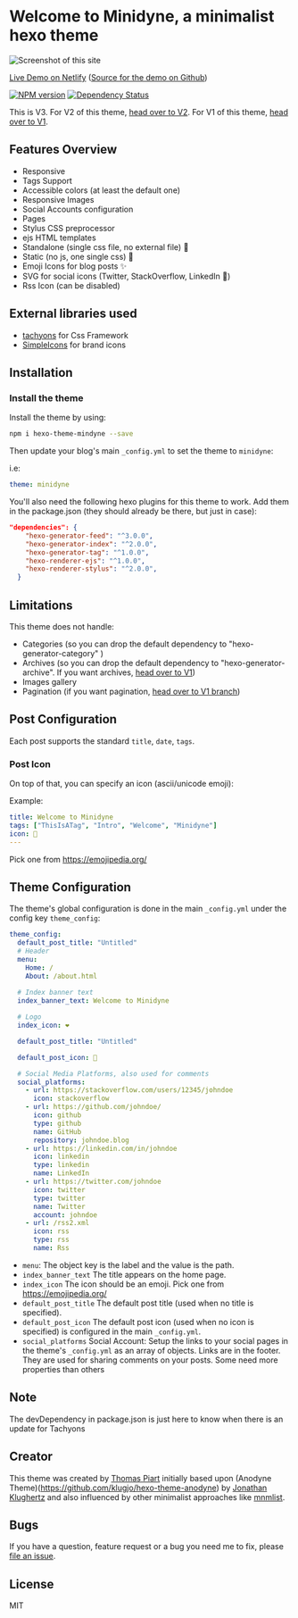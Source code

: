 # Welcome to Minidyne, a minimalist hexo theme

![Screenshot of this site](https://hexo-theme-minidyne-demo.netlify.com/screenshot.png)

[Live Demo on Netlify](https://hexo-theme-minidyne-demo.netlify.com/)
([Source for the demo on Github](https://github.com/tomap/hexo-theme-minidyne-demo))

<!-- more -->

[![NPM version](https://badge.fury.io/js/hexo-theme-minidyne.svg)](https://www.npmjs.com/package/hexo-theme-minidyne)
[![Dependency Status](https://david-dm.org/tomap/hexo-theme-minidyne/dev-status.svg)](https://david-dm.org/tomap/hexo-theme-minidyne?type=dev)

This is V3. 
For V2 of this theme, [head over to V2](https://github.com/tomap/hexo-theme-minidyne/tree/v2).
For V1 of this theme, [head over to V1](https://github.com/tomap/hexo-theme-minidyne/tree/v1).

## Features Overview

- Responsive
- Tags Support
- Accessible colors (at least the default one)
- Responsive Images
- Social Accounts configuration
- Pages
- Stylus CSS preprocessor
- ejs HTML templates
- Standalone (single css file, no external file) 🥊
- Static (no js, one single css) 🍊
- Emoji Icons for blog posts ✨
- SVG for social icons (Twitter, StackOverflow, LinkedIn 📰)
- Rss Icon (can be disabled)

## External libraries used

- [tachyons](https://tachyons.io/) for Css Framework
- [SimpleIcons](https://simpleicons.org/) for brand icons

## Installation

### Install the theme

Install the theme by using:

```bash
npm i hexo-theme-mindyne --save
```

Then update your blog's main `_config.yml` to set the theme to `minidyne`:

i.e:

``` yaml
theme: minidyne
```

You'll also need the following hexo plugins for this theme to work.
Add them in the package.json (they should already be there, but just in case):

```json
"dependencies": {
    "hexo-generator-feed": "^3.0.0",
    "hexo-generator-index": "^2.0.0",
    "hexo-generator-tag": "^1.0.0",
    "hexo-renderer-ejs": "^1.0.0",
    "hexo-renderer-stylus": "^2.0.0",
  }
```

## Limitations

This theme does not handle:

- Categories (so you can drop the default dependency to "hexo-generator-category" )
- Archives (so you can drop the default dependency to "hexo-generator-archive". If you want archives, [head over to V1](https://github.com/tomap/hexo-theme-minidyne/tree/v1))
- Images gallery
- Pagination (if you want pagination, [head over to V1 branch](https://github.com/tomap/hexo-theme-minidyne/tree/v1))

## Post Configuration

Each post supports the standard `title`, `date`, `tags`.

### Post Icon

On top of that, you can specify an icon (ascii/unicode emoji):

Example:

``` yaml
title: Welcome to Minidyne
tags: ["ThisIsATag", "Intro", "Welcome", "Minidyne"]
icon: 🤝
---
```

Pick one from https://emojipedia.org/

## Theme Configuration

The theme's global configuration is done in the main `_config.yml` under the config key `theme_config`:

``` yaml
theme_config:
  default_post_title: "Untitled"
  # Header
  menu:
    Home: /
    About: /about.html
  
  # Index banner text
  index_banner_text: Welcome to Minidyne

  # Logo
  index_icon: ❤️

  default_post_title: "Untitled"

  default_post_icon: 🧙

  # Social Media Platforms, also used for comments
  social_platforms:
    - url: https://stackoverflow.com/users/12345/johndoe
      icon: stackoverflow
    - url: https://github.com/johndoe/
      icon: github
      type: github
      name: GitHub
      repository: johndoe.blog
    - url: https://linkedin.com/in/johndoe
      icon: linkedin
      type: linkedin
      name: LinkedIn
    - url: https://twitter.com/johndoe
      icon: twitter
      type: twitter
      name: Twitter
      account: johndoe
    - url: /rss2.xml
      icon: rss
      type: rss
      name: Rss
```

* `menu`: The object key is the label and the value is the path.
* `index_banner_text` The title appears on the home page.
* `index_icon` The icon should be an emoji. Pick one from https://emojipedia.org/
* `default_post_title` The default post title (used when no title is specified).
* `default_post_icon` The default post icon (used when no icon is specified) is configured in the main `_config.yml`.
* `social_platforms` Social Account: Setup the links to your social pages in the theme's `_config.yml` as an array of objects. Links are in the footer. They are used for sharing comments on your posts. Some need more properties than others

## Note

The devDependency in package.json is just here to know when there is an update for Tachyons

## Creator

This theme was created by [Thomas Piart](https://tpî.eu) initially based upon (Anodyne Theme)(https://github.com/klugjo/hexo-theme-anodyne) by [Jonathan Klughertz](http://www.codeblocq.com/) and also influenced by other minimalist approaches like [mnmlist](http://mnmlist.com/w/).

## Bugs

If you have a question, feature request or a bug you need me to fix, please [file an issue](https://github.com/tomap/hexo-theme-minidyne/issues/new).

## License

MIT

